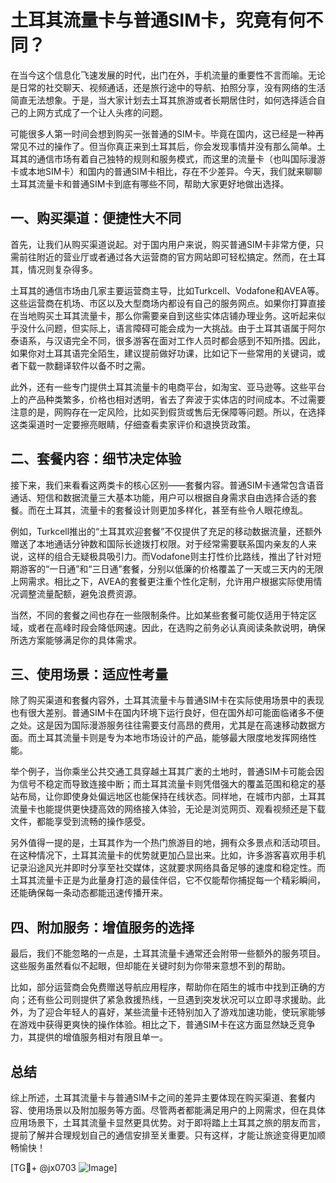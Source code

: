 # 土耳其流量卡与普通SIM卡，究竟有何不同？

在当今这个信息化飞速发展的时代，出门在外，手机流量的重要性不言而喻。无论是日常的社交聊天、视频通话，还是旅行途中的导航、拍照分享，没有网络的生活简直无法想象。于是，当大家计划去土耳其旅游或者长期居住时，如何选择适合自己的上网方式成了一个让人头疼的问题。

可能很多人第一时间会想到购买一张普通的SIM卡。毕竟在国内，这已经是一种再常见不过的操作了。但当你真正来到土耳其后，你会发现事情并没有那么简单。土耳其的通信市场有着自己独特的规则和服务模式，而这里的流量卡（也叫国际漫游卡或本地SIM卡）和国内的普通SIM卡相比，存在不少差异。今天，我们就来聊聊土耳其流量卡和普通SIM卡到底有哪些不同，帮助大家更好地做出选择。

## 一、购买渠道：便捷性大不同

首先，让我们从购买渠道说起。对于国内用户来说，购买普通SIM卡非常方便，只需前往附近的营业厅或者通过各大运营商的官方网站即可轻松搞定。然而，在土耳其，情况则复杂得多。

土耳其的通信市场由几家主要运营商主导，比如Turkcell、Vodafone和AVEA等。这些运营商在机场、市区以及大型商场内都设有自己的服务网点。如果你打算直接在当地购买土耳其流量卡，那么你需要亲自到这些实体店铺办理业务。这听起来似乎没什么问题，但实际上，语言障碍可能会成为一大挑战。由于土耳其语属于阿尔泰语系，与汉语完全不同，很多游客在面对工作人员时都会感到不知所措。因此，如果你对土耳其语完全陌生，建议提前做好功课，比如记下一些常用的关键词，或者下载一款翻译软件以备不时之需。

此外，还有一些专门提供土耳其流量卡的电商平台，如淘宝、亚马逊等。这些平台上的产品种类繁多，价格也相对透明，省去了奔波于实体店的时间成本。不过需要注意的是，网购存在一定风险，比如买到假货或售后无保障等问题。所以，在选择这类渠道时一定要擦亮眼睛，仔细查看卖家评价和退换货政策。

## 二、套餐内容：细节决定体验

接下来，我们来看看这两类卡的核心区别——套餐内容。普通SIM卡通常包含语音通话、短信和数据流量三大基本功能，用户可以根据自身需求自由选择合适的套餐。而在土耳其，流量卡的套餐设计则更加多样化，甚至有些令人眼花缭乱。

例如，Turkcell推出的“土耳其欢迎套餐”不仅提供了充足的移动数据流量，还额外赠送了本地通话分钟数和国际长途拨打权限。对于经常需要联系国内亲友的人来说，这样的组合无疑极具吸引力。而Vodafone则主打性价比路线，推出了针对短期游客的“一日通”和“三日通”套餐，分别以低廉的价格覆盖了一天或三天内的无限上网需求。相比之下，AVEA的套餐更注重个性化定制，允许用户根据实际使用情况调整流量配额，避免浪费资源。

当然，不同的套餐之间也存在一些限制条件。比如某些套餐可能仅适用于特定区域，或者在高峰时段会降低网速。因此，在选购之前务必认真阅读条款说明，确保所选方案能够满足你的具体需求。

## 三、使用场景：适应性考量

除了购买渠道和套餐内容外，土耳其流量卡与普通SIM卡在实际使用场景中的表现也有很大差别。普通SIM卡在国内环境下运行良好，但在国外却可能面临诸多不便之处。这是因为国际漫游服务往往需要支付高昂的费用，尤其是在高速移动数据方面。而土耳其流量卡则是专为本地市场设计的产品，能够最大限度地发挥网络性能。

举个例子，当你乘坐公共交通工具穿越土耳其广袤的土地时，普通SIM卡可能会因为信号不稳定而导致连接中断；而土耳其流量卡则凭借强大的覆盖范围和稳定的基站布局，让你即使身处偏远地区也能保持在线状态。同样地，在城市内部，土耳其流量卡也能提供更快捷高效的网络接入体验，无论是浏览网页、观看视频还是下载文件，都能享受到流畅的操作感受。

另外值得一提的是，土耳其作为一个热门旅游目的地，拥有众多景点和活动项目。在这种情况下，土耳其流量卡的优势就更加凸显出来。比如，许多游客喜欢用手机记录沿途风光并即时分享至社交媒体，这就要求网络具备足够的速度和稳定性。而土耳其流量卡正是为此量身打造的最佳伴侣，它不仅能帮你捕捉每一个精彩瞬间，还能确保每一条动态都能迅速传播开来。

## 四、附加服务：增值服务的选择

最后，我们不能忽略的一点是，土耳其流量卡通常还会附带一些额外的服务项目。这些服务虽然看似不起眼，但却能在关键时刻为你带来意想不到的帮助。

比如，部分运营商会免费赠送导航应用程序，帮助你在陌生的城市中找到正确的方向；还有些公司则提供了紧急救援热线，一旦遇到突发状况可以立即寻求援助。此外，为了迎合年轻人的喜好，某些流量卡还特别加入了游戏加速功能，使玩家能够在游戏中获得更爽快的操作体验。相比之下，普通SIM卡在这方面显然缺乏竞争力，其提供的增值服务相对有限且单一。

## 总结

综上所述，土耳其流量卡与普通SIM卡之间的差异主要体现在购买渠道、套餐内容、使用场景以及附加服务等方面。尽管两者都能满足用户的上网需求，但在具体应用场景下，土耳其流量卡显然更具优势。对于即将踏上土耳其之旅的朋友而言，提前了解并合理规划自己的通信安排至关重要。只有这样，才能让旅途变得更加顺畅愉快！

[TG💪+ @jx0703 ![Image](https://github.com/user-attachments/assets/dbca1d08-cadb-493c-b0ec-ad6f7a83f270)]